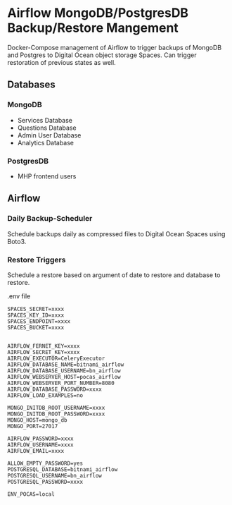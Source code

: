 # Airflow MongoDB/PostgresDB Backup/Restore Mangement
Docker-Compose management of Airflow to trigger backups of MongoDB and Postgres to Digital
Ocean object storage Spaces. Can trigger restoration of previous states as well. 


## Databases
### MongoDB
* Services Database
* Questions Database
* Admin User Database
* Analytics Database
### PostgresDB
* MHP frontend users 

## Airflow
### Daily Backup-Scheduler 
Schedule backups daily as compressed files to Digital Ocean Spaces using Boto3. 
### Restore Triggers
Schedule a restore based on argument of date to restore and database to restore. 

.env file 
```dotenv
SPACES_SECRET=xxxx
SPACES_KEY_ID=xxxx
SPACES_ENDPOINT=xxxx
SPACES_BUCKET=xxxx


AIRFLOW_FERNET_KEY=xxxx
AIRFLOW_SECRET_KEY=xxxx
AIRFLOW_EXECUTOR=CeleryExecutor
AIRFLOW_DATABASE_NAME=bitnami_airflow
AIRFLOW_DATABASE_USERNAME=bn_airflow
AIRFLOW_WEBSERVER_HOST=pocas_airflow
AIRFLOW_WEBSERVER_PORT_NUMBER=8080
AIRFLOW_DATABASE_PASSWORD=xxxx
AIRFLOW_LOAD_EXAMPLES=no

MONGO_INITDB_ROOT_USERNAME=xxxx
MONGO_INITDB_ROOT_PASSWORD=xxxx
MONGO_HOST=mongo_db
MONGO_PORT=27017

AIRFLOW_PASSWORD=xxxx
AIRFLOW_USERNAME=xxxx
AIRFLOW_EMAIL=xxxx

ALLOW_EMPTY_PASSWORD=yes
POSTGRESQL_DATABASE=bitnami_airflow
POSTGRESQL_USERNAME=bn_airflow
POSTGRESQL_PASSWORD=xxxx

ENV_POCAS=local

```
